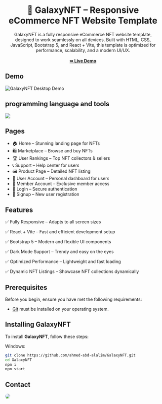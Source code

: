 <div align="center">
<h1 align="center">🌌 GalaxyNFT – Responsive eCommerce NFT Website Template</h1>
GalaxyNFT is a fully responsive eCommerce NFT website template, designed to work seamlessly on all devices. Built with HTML, CSS, JavaScript, Bootstrap 5, and React + Vite, this template is optimized for performance, scalability, and a modern UI/UX.
<br />
<br />
<a href="https://galaxynft.pages.dev/"><strong>➥ Live Demo</strong></a>
<br />
</div>

## Demo

![GalaxyNFT Desktop Demo](./website-demo-image/GalaxyNFTPanen.jpg "Desktop Demo")

## programming language and tools

   <a href="#">
    <img src="https://skillicons.dev/icons?i=html,css,js,bootstrap,react,vscode,ps,&perline=7" />
   </a>

## Pages
* 🏠 Home – Stunning landing page for NFTs
* 🛍 Marketplace – Browse and buy NFTs
* 🏆 User Rankings – Top NFT collectors & sellers
* 📞 Support – Help center for users
* 🖼 Product Page – Detailed NFT listing
* 👤 User Account – Personal dashboard for users
* 🏅 Member Account – Exclusive member access
* 🔑 Login – Secure authentication
* 📝 Signup – New user registration

## Features

<p>✅ Fully Responsive – Adapts to all screen sizes</p>
<p>✅ React + Vite – Fast and efficient development setup</p>
<p>✅ Bootstrap 5 – Modern and flexible UI components</p>
<p>✅ Dark Mode Support – Trendy and easy on the eyes</p>
<p>✅ Optimized Performance – Lightweight and fast loading</p>
<p>✅ Dynamic NFT Listings – Showcase NFT collections dynamically</p>

## Prerequisites

Before you begin, ensure you have met the following requirements:

- [Git](https://git-scm.com/downloads "Download Git") must be installed on your operating system.

## Installing GalaxyNFT

To install **GalaxyNFT**, follow these steps:

Windows:

```bash
git clone https://github.com/ahmed-abd-alalim/GalaxyNFT.git
cd GalaxyNFT
npm i
npm start
```

## Contact

<p align="left">
  <a href="https://www.linkedin.com/in/ahmed-abd-alalim-286768299/" target="_blank"><img src="https://img.shields.io/badge/-LinkedIn-%230077B5?style=for-the-badge&logo=linkedin&logoColor=white" style="border-radius: 30px" target="_blank"></a>
</p>
